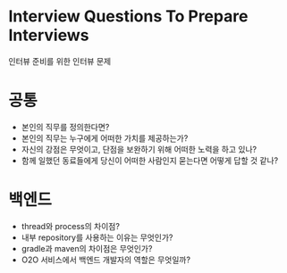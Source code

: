 # Interview Questions To Prepare Interviews
인터뷰 준비를 위한 인터뷰 문제 


# 공통 
- 본인의 직무를 정의한다면?
- 본인의 직무는 누구에게 어떠한 가치를 제공하는가?
- 자신의 강점은 무엇이고, 단점을 보완하기 위해 어떠한 노력을 하고 있나?
- 함께 일했던 동료들에게 당신이 어떠한 사람인지 묻는다면 어떻게 답할 것 같나?


# 백엔드
- thread와 process의 차이점?
- 내부 repository를 사용하는 이유는 무엇인가?
- gradle과 maven의 차이점은 무엇인가?
- O2O 서비스에서 백엔드 개발자의 역할은 무엇일까?

